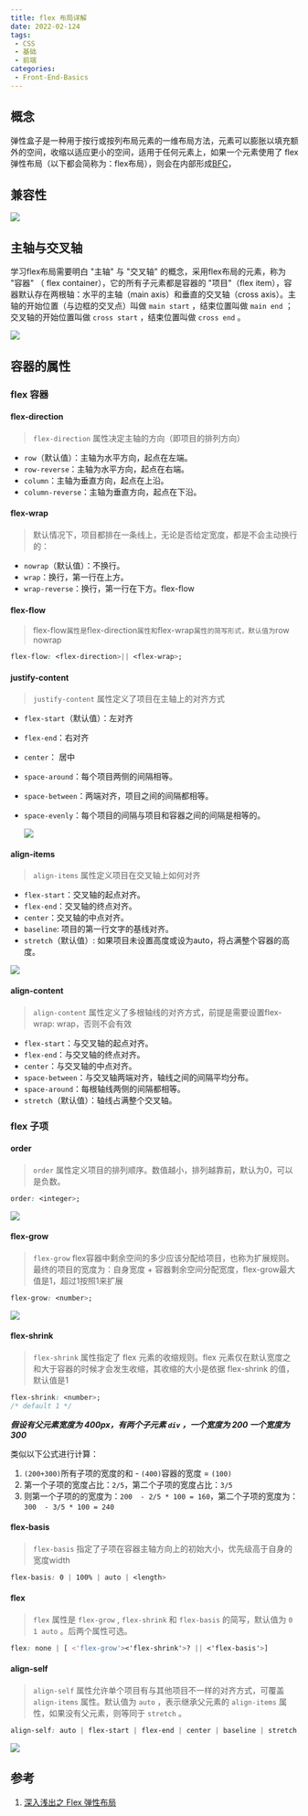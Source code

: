 ```yaml
---
title: flex 布局详解
date: 2022-02-124
tags:
 - CSS
 - 基础
 - 前端
categories: 
 - Front-End-Basics
---
```


## 概念

弹性盒子是一种用于按行或按列布局元素的一维布局方法，元素可以膨胀以填充额外的空间，收缩以适应更小的空间，适用于任何元素上，如果一个元素使用了 flex 弹性布局（以下都会简称为：flex布局），则会在内部形成[BFC](https://link.juejin.cn/?target=https%3A%2F%2Fdeveloper.mozilla.org%2Fzh-CN%2Fdocs%2FWeb%2FGuide%2FCSS%2FBlock_formatting_context)，

## 

## 兼容性



![](https://markdowncun.oss-cn-beijing.aliyuncs.com/20220224111032.png)



## 主轴与交叉轴

学习flex布局需要明白 "主轴" 与 "交叉轴" 的概念，采用flex布局的元素，称为 "容器" （ flex container），它的所有子元素都是容器的 "项目"（flex item），容器默认存在两根轴：水平的主轴（main axis）和垂直的交叉轴（cross axis）。主轴的开始位置（与边框的交叉点）叫做 `main start` ，结束位置叫做 `main end` ；交叉轴的开始位置叫做 `cross start` ，结束位置叫做 `cross end` 。




![](https://markdowncun.oss-cn-beijing.aliyuncs.com/Set%20Diagram-flex.drawio.png)



## 容器的属性



### flex 容器

#### flex-direction

> `flex-direction` 属性决定主轴的方向（即项目的排列方向）

- `row`（默认值）：主轴为水平方向，起点在左端。
- `row-reverse`：主轴为水平方向，起点在右端。
- `column`：主轴为垂直方向，起点在上沿。
- `column-reverse`：主轴为垂直方向，起点在下沿。

#### flex-wrap

> 默认情况下，项目都排在一条线上，无论是否给定宽度，都是不会主动换行的：

- `nowrap`（默认值）：不换行。
- `wrap`：换行，第一行在上方。
- `wrap-reverse`：换行，第一行在下方。flex-flow

#### flex-flow

> flex-flow` 属性是 `flex-direction` 属性和 `flex-wrap` 属性的简写形式，默认值为 `row nowrap

```css
flex-flow: <flex-direction>|| <flex-wrap>;
```

#### justify-content

> `justify-content` 属性定义了项目在主轴上的对齐方式

- `flex-start`（默认值）：左对齐

- `flex-end`：右对齐

- `center`： 居中

- `space-around`：每个项目两侧的间隔相等。

- `space-between`：两端对齐，项目之间的间隔都相等。

- `space-evenly`：每个项目的间隔与项目和容器之间的间隔是相等的。

  ![](https://markdowncun.oss-cn-beijing.aliyuncs.com/Set%20Diagram-flex_%20justify-content.drawio.png)

  

#### align-items

> `align-items` 属性定义项目在交叉轴上如何对齐

- `flex-start`：交叉轴的起点对齐。
- `flex-end`：交叉轴的终点对齐。
- `center`：交叉轴的中点对齐。
- `baseline`: 项目的第一行文字的基线对齐。
- `stretch`（默认值）: 如果项目未设置高度或设为auto，将占满整个容器的高度。

![](https://markdowncun.oss-cn-beijing.aliyuncs.com/Set%20Diagram-flex_%20align-items.drawio.png)

#### align-content

> `align-content` 属性定义了多根轴线的对齐方式，前提是需要设置flex-wrap: wrap，否则不会有效

- `flex-start`：与交叉轴的起点对齐。
- `flex-end`：与交叉轴的终点对齐。
- `center`：与交叉轴的中点对齐。
- `space-between`：与交叉轴两端对齐，轴线之间的间隔平均分布。
- `space-around`：每根轴线两侧的间隔都相等。
- `stretch`（默认值）：轴线占满整个交叉轴。



### flex 子项

#### order

> `order` 属性定义项目的排列顺序。数值越小，排列越靠前，默认为0，可以是负数。

```css
order: <integer>;
```

![](https://markdowncun.oss-cn-beijing.aliyuncs.com/flex%20layout-flex-item_%20order.drawio1.png)

#### flex-grow

> `flex-grow` flex容器中剩余空间的多少应该分配给项目，也称为扩展规则。最终的项目的宽度为：自身宽度 + 容器剩余空间分配宽度，flex-grow最大值是1，超过1按照1来扩展

```css
flex-grow: <number>;
```

![](https://markdowncun.oss-cn-beijing.aliyuncs.com/flex%20layout-flex-item_flex-grow.drawio.png)

#### flex-shrink

> `flex-shrink` 属性指定了 flex 元素的收缩规则。flex 元素仅在默认宽度之和大于容器的时候才会发生收缩，其收缩的大小是依据 flex-shrink 的值，默认值是1

```css
flex-shrink: <number>;
/* default 1 */
```

***假设有父元素宽度为 400px，有两个子元素 `div` ，一个宽度为 200 一个宽度为 300***

类似以下公式进行计算：

1. `(200+300)`所有子项的宽度的和 - `(400)`容器的宽度  = `(100)`
2. 第一个子项的宽度占比：`2/5`，第二个子项的宽度占比：`3/5`
3. 则第一个子项的的宽度为：`200  - 2/5 * 100 = 160`，第二个子项的宽度为：`300  - 3/5 * 100 = 240`

#### flex-basis

> `flex-basis` 指定了子项在容器主轴方向上的初始大小，优先级高于自身的宽度width

```css
flex-basis: 0 | 100% | auto | <length>
```

#### flex

> `flex` 属性是 `flex-grow` , `flex-shrink` 和 `flex-basis` 的简写，默认值为 `0 1 auto` 。后两个属性可选。

```css
flex: none | [ <'flex-grow'><'flex-shrink'>? || <'flex-basis'>]
```

#### align-self

> `align-self` 属性允许单个项目有与其他项目不一样的对齐方式，可覆盖 `align-items` 属性。默认值为 `auto` ，表示继承父元素的 `align-items` 属性，如果没有父元素，则等同于 `stretch` 。

```css
align-self: auto | flex-start | flex-end | center | baseline | stretch;
```


![](https://markdowncun.oss-cn-beijing.aliyuncs.com/flex%20layout-flex-item_align-self.drawio.png)

## 参考

1. [深入浅出之 Flex 弹性布局](https://juejin.cn/post/7019075844664459278#heading-3)
